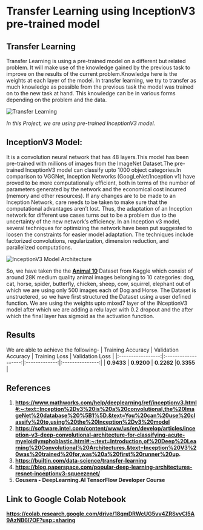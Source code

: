 # Transfer Learning using InceptionV3 pre-trained model

## Transfer Learning
Transfer Learning is using a pre-trained model on a different but related problem. It will make use of the knowledge gained by the previous task to improve on the results of the current problem.Knowledge here is the weights at each layer of the model.
In transfer learning, we try to transfer as much knowledge as possible from the previous task the model was trained on to the new task at hand. This knowledge can be in various forms depending on the problem and the data.

![Transfer Learning](https://builtin.com/sites/default/files/styles/ckeditor_optimize/public/inline-images/classifiers-transfer-learning.jpeg)

*In this Project, we are using pre-trained InceptionV3 model.*

## InceptionV3 Model:
It is a convolution neural network that has 48 layers.This model has been pre-trained with millions of images from the ImageNet Dataset.The pre-trained InceptionV3 model can classify upto 1000 object categories.In comparison to VGGNet, Inception Networks (GoogLeNet/Inception v1) have proved to be more computationally efficient, both in terms of the number of parameters generated by the network and the economical cost incurred (memory and other resources). If any changes are to be made to an Inception Network, care needs to be taken to make sure that the computational advantages aren’t lost. Thus, the adaptation of an Inception network for different use cases turns out to be a problem due to the uncertainty of the new network’s efficiency. In an Inception v3 model, several techniques for optimizing the network have been put suggested to loosen the constraints for easier model adaptation. The techniques include factorized convolutions, regularization, dimension reduction, and parallelized computations.

![InceptionV3 Model Architecture](https://camo.githubusercontent.com/d93725579fc7e7140a60faadaaf47ae93eda84b6/68747470733a2f2f7777772e50657465724d6f7373416d6c416c6c52657365617263682e636f6d2f6d656469612f696d616765732f7265706f7369746f726965732f434e4e2e6a7067)

So, we have taken the the **[Animal 10](https://www.kaggle.com/alessiocorrado99/animals10)** Dataset from Kaggle which consist of around 28K medium quality animal images belonging to 10 categories: dog, cat, horse, spider, butterfly, chicken, sheep, cow, squirrel, elephant out of which we are using only 500 images each of Dog and Horse.
The Dataset is unstructered, so we have first structured the Dataset using a user defined function. We are using the weights upto mixed7 layer of the INceptionV3 model after which we are adding a relu layer with 0.2 dropout and the after which the final layer has sigmoid as the activation function.
## Results
We are able to achieve the following-
| Training Accuracy | Validation Accuracy | Training Loss | Validation Loss |
|:-----------------:|:-------------------:|:-------------:|:---------------:|
| **0.9433**        | **0.9200**          | **0.2262**    |**0.3355**       |

## References
1. **https://www.mathworks.com/help/deeplearning/ref/inceptionv3.html#:~:text=Inception%2Dv3%20is%20a%20convolutional,the%20ImageNet%20database%20%5B1%5D.&text=You%20can%20use%20classify%20to,using%20the%20Inception%2Dv3%20model**
2. **https://software.intel.com/content/www/us/en/develop/articles/inception-v3-deep-convolutional-architecture-for-classifying-acute-myeloidlymphoblastic.html#:~:text=Introduction,of%20Deep%20Learning%20Convolutional%20Architectures.&text=Inception%20V3%20was%20trained%20for,was%20a%20first%20runner%20up.**
3. **https://builtin.com/data-science/transfer-learning**
4. **https://blog.paperspace.com/popular-deep-learning-architectures-resnet-inceptionv3-squeezenet/**
5. **Cousera - DeepLearning.AI TensorFlow Developer Course**
## Link to Google Colab Notebook
**https://colab.research.google.com/drive/18qmDRWcUG5vv4ZRSvvCl5A9AzNB6l7OF?usp=sharing**
